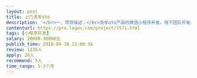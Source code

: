 ```yaml
---                
layout: post       
title: 上门洗车oto           
description: '</br>一、项目描述：</br>洗车oto产品的微信小程序开发。线下团队开发的线上平台，客户线上预约下单，线上客户沟通，以及订单查看，完成闭环支付。</br>二、主要功能点：</br>见图。</br>三、可参考产品：</br>各类洗车app</br>四、人员要求：</br>1、有微信小程序的开发经验；</br>2、Java springcloud 框架</br>3、良好的沟通能力和契约精神。</br>'     
contenturl: https://pro.lagou.com/project/7571.html      
tags: [小程序开发]            
salary: 20000-30000元          
publish_time: 2018-04-30 12:00:34         
review: 1135人                   
apply: 20人                   
recommend: 5人                   
time_range: 1-3个月              
---                 
```

